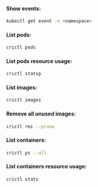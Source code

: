 #### Show events:
```bash
kubectl get event -n <namespace>
```

#### List pods:
```bash
crictl pods
```

#### List pods resource usage:
```bash
crictl statsp
```

#### List images:
```bash
crictl images
```

#### Remove all unused images:
```bash
crictl rmi --prune
```

#### List containers:
```bash
crictl ps --all
```

#### List containers resource usage:
```bash
crictl stats
```
